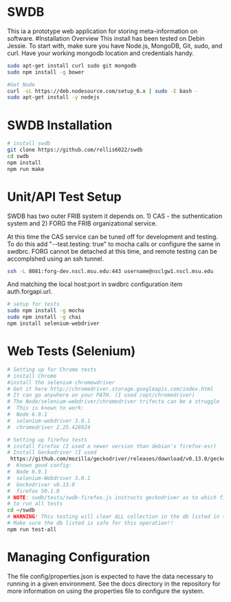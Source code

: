 # SWDB
This ia a prototype web application for storing meta-information on software.
#Installation Overview
This install has been tested on Debin Jessie.
To start with, make sure you have Node.js, MongoDB, Git, sudo, and curl. 
Have your working mongodb location and credentials handy.
```sh
sudo apt-get install curl sudo git mongodb
sudo npm install -g bower
```
``` sh
#Get Node
curl -sL https://deb.nodesource.com/setup_6.x | sudo -E bash -
sudo apt-get install -y nodejs
```

# SWDB Installation
``` bash
# install swdb
git clone https://github.com/rellis6022/swdb
cd swdb
npm install
npm run make
```

# Unit/API Test Setup
SWDB has two outer FRIB system it depends on. 1) CAS - the suthentication system and 2) FORG
the FRIB organizational service.

At this time the CAS service can be tuned off for development and testing. To do this
add "--test.testing: true" to mocha calls or configure the same in swdbrc. 
FORG cannot be detached at this time, and remote testing can be accomplshed using 
an ssh tunnel.
``` sh
ssh -L 8081:forg-dev.nscl.msu.edu:443 username@nsclgw1.nscl.msu.edu
```
And matching the local host:port in swdbrc configuration item auth.forgapi.url.
``` sh
# setup for tests
sudo npm install -g mocha
sudo npm install -g chai
npm install selenium-webdriver
```

# Web Tests (Selenium)
```sh
# Setting up for Chrome tests
# install Chrome
#install the selenium chromewdriver
# Get it here http://chromedriver.storage.googleapis.com/index.html
# It can go anywhere on your PATH. (I used /opt/chromedriver)
# The Node/selenium-webdriver/chromedriver trifecta can be a struggle
#  This is known to work:
#  Node 6.9.1
#  selenium-webdriver 3.0.1
#  chromedriver 2.25.426924

# Setting up firefox tests
# install Firefox (I used a newer version than debian's firefox-esr)
# Install Geckodriver (I used 
 https://github.com/mozilla/geckodriver/releases/download/v0.13.0/geckodriver-v0.13.0-linux64.tar.gz)
#  Known good config:
#  Node 6.9.1
#  selenium-Webdriver 3.0.1
#  Geckodriver v0.13.0
#  firefox 50.1.0
# NOTE: swdb/tests/swdb-firefox.js instructs geckodriver as to which firefox it should use. Update the firefox path here if necessary.
# to run all tests
cd ~/swdb
# WARNING! This testing will clear ALL collection in the db listed in the swdbrc file.
# Make sure the db listed is safe for this operation!!
npm run test-all
```
# Managing Configuration
The file config/properties.json is expected to have the data necessary to running in a given environment.
See the docs directory in the repository for more information on using the properties file to configure the system.

